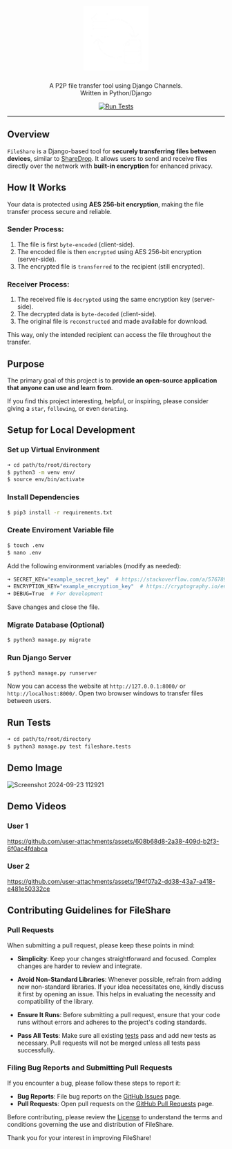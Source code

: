 <div align="center">
    <h1>
        <img src="fileshare/static/favicon.png" width="150" alt="Logo Icon"/>
    </h1>
    <p>
        A P2P file transfer tool using Django Channels.<br>
        Written in Python/Django
    </p>
    <a href="https://github.com/KafetzisThomas/FileShare/actions/workflows/tests.yml">
        <img src = "https://github.com/KafetzisThomas/FileShare/actions/workflows/tests.yml/badge.svg" alt="Run Tests"/>
    </a>
</div>

---

## Overview

`FileShare` is a Django-based tool for **securely transferring files between devices**, similar to [ShareDrop](https://github.com/szimek/sharedrop). It allows users to send and receive files directly over the network with **built-in encryption** for enhanced privacy.

## How It Works

Your data is protected using **AES 256-bit encryption**, making the file transfer process secure and reliable.

### Sender Process:
1. The file is first `byte-encoded` (client-side).
2. The encoded file is then `encrypted` using AES 256-bit encryption (server-side).
3. The encrypted file is `transferred` to the recipient (still encrypted).

### Receiver Process:
1. The received file is `decrypted` using the same encryption key (server-side).
2. The decrypted data is `byte-decoded` (client-side).
3. The original file is `reconstructed` and made available for download.

This way, only the intended recipient can access the file throughout the transfer.

## Purpose

The primary goal of this project is to **provide an open-source application that anyone can use and learn from**.

If you find this project interesting, helpful, or inspiring, please consider giving a `star`, `following`, or even `donating`.

## Setup for Local Development

### Set up Virtual Environment

```bash
➜ cd path/to/root/directory
$ python3 -m venv env/
$ source env/bin/activate
```

### Install Dependencies

```bash
$ pip3 install -r requirements.txt
```

### Create Enviroment Variable file

```bash
$ touch .env
$ nano .env
```

Add the following environment variables (modify as needed):
```bash
➜ SECRET_KEY="example_secret_key"  # https://stackoverflow.com/a/57678930
➜ ENCRYPTION_KEY="example_encryption_key"  # https://cryptography.io/en/latest/fernet/#cryptography.fernet.Fernet
➜ DEBUG=True  # For development
```

Save changes and close the file.

### Migrate Database (Optional)

```bash
$ python3 manage.py migrate
```

### Run Django Server
```bash
$ python3 manage.py runserver
```

Now you can access the website at `http://127.0.0.1:8000/` or `http://localhost:8000/`. Open two browser windows to transfer files between users.

## Run Tests

```bash
➜ cd path/to/root/directory
$ python3 manage.py test fileshare.tests
```

## Demo Image

![Screenshot 2024-09-23 112921](https://github.com/user-attachments/assets/84cc69ad-6f52-4a5e-8a52-3b392e46925f)

## Demo Videos

### User 1

https://github.com/user-attachments/assets/608b68d8-2a38-409d-b2f3-6f0ac4fdabca

### User 2

https://github.com/user-attachments/assets/194f07a2-dd38-43a7-a418-e481e50332ce

## Contributing Guidelines for FileShare

### Pull Requests
When submitting a pull request, please keep these points in mind:

* **Simplicity**: Keep your changes straightforward and focused. Complex changes are harder to review and integrate.

* **Avoid Non-Standard Libraries**: Whenever possible, refrain from adding new non-standard libraries. If your idea necessitates one, kindly discuss it first by opening an issue. This helps in evaluating the necessity and compatibility of the library.

* **Ensure It Runs**: Before submitting a pull request, ensure that your code runs without errors and adheres to the project's coding standards.

* **Pass All Tests**: Make sure all existing [tests](#run-tests) pass and add new tests as necessary. Pull requests will not be merged unless all tests pass successfully.

### Filing Bug Reports and Submitting Pull Requests
If you encounter a bug, please follow these steps to report it:

* **Bug Reports**: File bug reports on the [GitHub Issues](https://github.com/KafetzisThomas/FileShare/issues) page.
* **Pull Requests**: Open pull requests on the [GitHub Pull Requests](https://github.com/KafetzisThomas/FileShare/pulls) page.

Before contributing, please review the [License](https://github.com/KafetzisThomas/FileShare/blob/main/LICENSE) to understand the terms and conditions governing the use and distribution of FileShare.

Thank you for your interest in improving FileShare!
